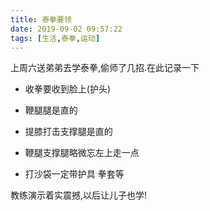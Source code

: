 ```yaml
---
title: 泰拳要领
date: 2019-09-02 09:57:22
tags: [生活,泰拳,运动]
---
```


上周六送弟弟去学泰拳,偷师了几招.在此记录一下

* 收拳要收到脸上(护头)

* 鞭腿腿是直的

* 提膝打击支撑腿是直的

* 鞭腿支撑腿略微忘左上走一点

* 打沙袋一定带护具 拳套等

教练演示着实震撼,以后让儿子也学!
